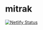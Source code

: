 # mitrak

[![Netlify Status](https://api.netlify.com/api/v1/badges/7910f1f5-7124-4e61-9413-277be101dc47/deploy-status)](https://app.netlify.com/sites/agitated-pare-7460a2/deploys)
